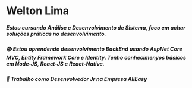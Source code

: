 # Welton Lima

##### Estou cursando Análise e Desenvolvimento de Sistema, foco em achar soluções práticas no desenvolvimento.

##### 📚 Estou aprendendo desenvolvimento BackEnd usando AspNet Core MVC, Entity Framework Core e Identity. Tenho conhecimenyos básicos em Node-JS, React-JS e React-Native.
##### 👯 Trabalho como Desenvolvedor Jr na Empresa AllEasy
